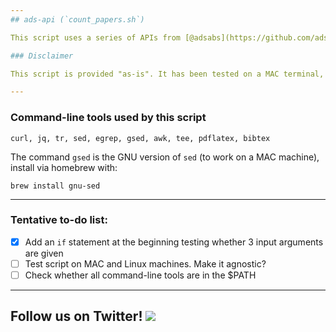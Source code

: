 ```yaml
---
## ads-api (`count_papers.sh`)

This script uses a series of APIs from [@adsabs](https://github.com/adsabs), described in https://github.com/adsabs/adsabs-dev-api.

### Disclaimer 

This script is provided "as-is". It has been tested on a MAC terminal, so if you are on a Linux machine there are some adjustments to be made. One of the items in the to-do list (see below) is to make this script *OS agnostic*.

---
```

### Command-line tools used by this script

    curl, jq, tr, sed, egrep, gsed, awk, tee, pdflatex, bibtex

The command `gsed` is the GNU version of `sed` (to work on a MAC machine), install via homebrew with:

    brew install gnu-sed

---
### Tentative to-do list:

- [x] Add an `if` statement at the beginning testing whether 3 input arguments are given
- [ ] Test script on MAC and Linux machines. Make it agnostic?
- [ ] Check whether all command-line tools are in the $PATH

---
Follow us on Twitter! <a href="https://twitter.com/usngo" target="_blank"><img src="https://badgen.net/twitter/follow/usngo"></a>
---
